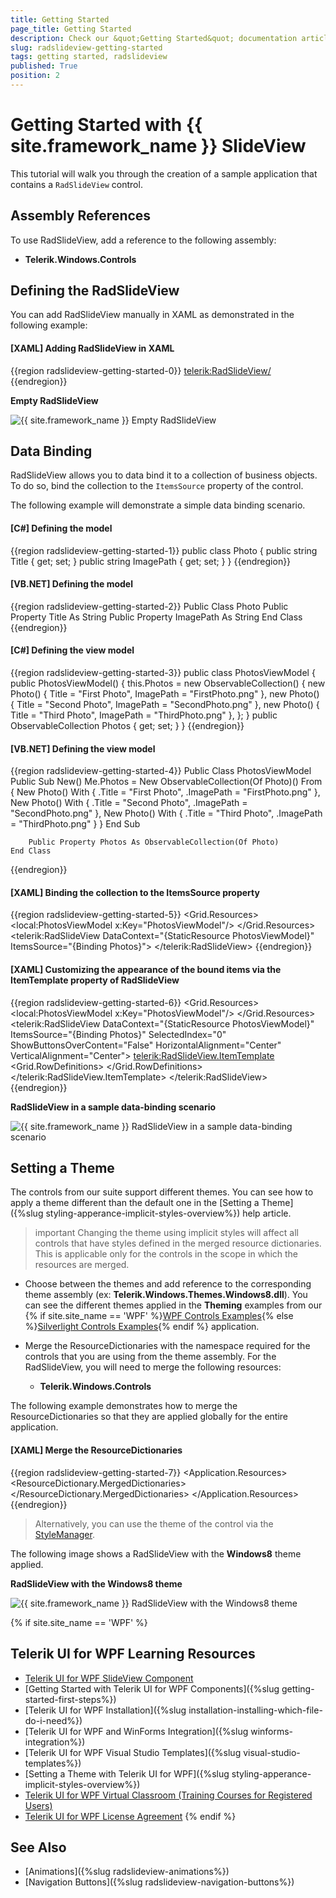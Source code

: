 ```yaml
---
title: Getting Started
page_title: Getting Started
description: Check our &quot;Getting Started&quot; documentation article for the RadSlideView control.
slug: radslideview-getting-started
tags: getting started, radslideview
published: True
position: 2
---
```


# Getting Started with {{ site.framework_name }} SlideView

This tutorial will walk you through the creation of a sample application that contains a `RadSlideView` control.

## Assembly References

To use RadSlideView, add a reference to the following assembly:

* __Telerik.Windows.Controls__

## Defining the RadSlideView

You can add RadSlideView manually in XAML as demonstrated in the following example:

#### __[XAML] Adding RadSlideView in XAML__
{{region radslideview-getting-started-0}}
    <telerik:RadSlideView/>
{{endregion}}

__Empty RadSlideView__

![{{ site.framework_name }} Empty RadSlideView](images/radslideview-getting-started-0.png)

## Data Binding

RadSlideView allows you to data bind it to a collection of business objects. To do so, bind the collection to the `ItemsSource` property of the control.

The following example will demonstrate a simple data binding scenario.

#### __[C#] Defining the model__
{{region radslideview-getting-started-1}}
    public class Photo
    {
        public string Title { get; set; }
        public string ImagePath { get; set; }
    }
{{endregion}}

#### __[VB.NET] Defining the model__
{{region radslideview-getting-started-2}}
    Public Class Photo
        Public Property Title As String
        Public Property ImagePath As String
    End Class
{{endregion}}

#### __[C#] Defining the view model__
{{region radslideview-getting-started-3}}
    public class PhotosViewModel
    {
        public PhotosViewModel()
        {
            this.Photos = new ObservableCollection<Photo>()
            {
                new Photo() { Title = "First Photo", ImagePath = "FirstPhoto.png" },
                new Photo() { Title = "Second Photo", ImagePath = "SecondPhoto.png" },
                new Photo() { Title = "Third Photo", ImagePath = "ThirdPhoto.png" },
            };
        }
        public ObservableCollection<Photo> Photos { get; set; } 
    }
{{endregion}}

#### __[VB.NET] Defining the view model__
{{region radslideview-getting-started-4}}
    Public Class PhotosViewModel
        Public Sub New()
            Me.Photos = New ObservableCollection(Of Photo)() From {
                New Photo() With {
                    .Title = "First Photo",
                    .ImagePath = "FirstPhoto.png"
                },
                New Photo() With {
                    .Title = "Second Photo",
                    .ImagePath = "SecondPhoto.png"
                },
                New Photo() With {
                    .Title = "Third Photo",
                    .ImagePath = "ThirdPhoto.png"
                }
            }
        End Sub

        Public Property Photos As ObservableCollection(Of Photo)
    End Class
{{endregion}}

#### __[XAML] Binding the collection to the ItemsSource property__
{{region radslideview-getting-started-5}}
    <Grid>
        <Grid.Resources>
            <local:PhotosViewModel x:Key="PhotosViewModel"/>
        </Grid.Resources>
        <telerik:RadSlideView DataContext="{StaticResource PhotosViewModel}"
                              ItemsSource="{Binding Photos}">
        </telerik:RadSlideView>
    </Grid>
{{endregion}}

#### __[XAML] Customizing the appearance of the bound items via the ItemTemplate property of RadSlideView__
{{region radslideview-getting-started-6}}
    <Grid>
        <Grid.Resources>
            <local:PhotosViewModel x:Key="PhotosViewModel"/>
        </Grid.Resources>
        <telerik:RadSlideView DataContext="{StaticResource PhotosViewModel}"
                              ItemsSource="{Binding Photos}"
                              SelectedIndex="0"
                              ShowButtonsOverContent="False"
                              HorizontalAlignment="Center"
                              VerticalAlignment="Center">
            <telerik:RadSlideView.ItemTemplate>
                <DataTemplate>
                    <Grid>
                        <Grid.RowDefinitions>
                            <RowDefinition Height="Auto"/>
                            <RowDefinition Height="*"/>
                        </Grid.RowDefinitions>
                        <TextBlock Text="{Binding Title}"
                                   FontSize="18"
                                   HorizontalAlignment="Center"
                                   VerticalAlignment="Center"/>
                        <Image Source="{Binding ImagePath}" Grid.Row="1"/>
                    </Grid>
                </DataTemplate>
            </telerik:RadSlideView.ItemTemplate>
        </telerik:RadSlideView>
    </Grid>
{{endregion}}

__RadSlideView in a sample data-binding scenario__

![{{ site.framework_name }} RadSlideView in a sample data-binding scenario](images/radslideview-getting-started-1.png)

## Setting a Theme

The controls from our suite support different themes. You can see how to apply a theme different than the default one in the [Setting a Theme]({%slug styling-apperance-implicit-styles-overview%}) help article.

>important Changing the theme using implicit styles will affect all controls that have styles defined in the merged resource dictionaries. This is applicable only for the controls in the scope in which the resources are merged. 

* Choose between the themes and add reference to the corresponding theme assembly (ex: __Telerik.Windows.Themes.Windows8.dll__). You can see the different themes applied in the __Theming__ examples from our {% if site.site_name == 'WPF' %}[WPF Controls Examples](https://demos.telerik.com/wpf/){% else %}[Silverlight Controls Examples](https://demos.telerik.com/silverlight/#PanelBar/Theming){% endif %} application.

* Merge the ResourceDictionaries with the namespace required for the controls that you are using from the theme assembly. For the RadSlideView, you will need to merge the following resources:

	* __Telerik.Windows.Controls__

The following example demonstrates how to merge the ResourceDictionaries so that they are applied globally for the entire application.

#### __[XAML] Merge the ResourceDictionaries__
{{region radslideview-getting-started-7}}
    <Application.Resources>
    	<ResourceDictionary>
    		<ResourceDictionary.MergedDictionaries>
    			<ResourceDictionary Source="/Telerik.Windows.Themes.Windows8;component/Themes/System.Windows.xaml"/>
    			<ResourceDictionary Source="/Telerik.Windows.Themes.Windows8;component/Themes/Telerik.Windows.Controls.xaml"/>
    		</ResourceDictionary.MergedDictionaries>
    	</ResourceDictionary>
    </Application.Resources>
{{endregion}}

>Alternatively, you can use the theme of the control via the [StyleManager](https://docs.telerik.com/devtools/wpf/styling-and-appearance/stylemanager/common-styling-apperance-setting-theme-wpf).

The following image shows a RadSlideView with the __Windows8__ theme applied.

__RadSlideView with the Windows8 theme__

![{{ site.framework_name }} RadSlideView with the Windows8 theme](images/radslideview-getting-started-2.png)

{% if site.site_name == 'WPF' %}
## Telerik UI for WPF Learning Resources

* [Telerik UI for WPF SlideView Component](https://www.telerik.com/products/wpf/slideview.aspx)
* [Getting Started with Telerik UI for WPF Components]({%slug getting-started-first-steps%})
* [Telerik UI for WPF Installation]({%slug installation-installing-which-file-do-i-need%})
* [Telerik UI for WPF and WinForms Integration]({%slug winforms-integration%})
* [Telerik UI for WPF Visual Studio Templates]({%slug visual-studio-templates%})
* [Setting a Theme with Telerik UI for WPF]({%slug styling-apperance-implicit-styles-overview%})
* [Telerik UI for WPF Virtual Classroom (Training Courses for Registered Users)](https://learn.telerik.com/learn/course/external/view/elearning/16/telerik-ui-for-wpf) 
* [Telerik UI for WPF License Agreement](https://www.telerik.com/purchase/license-agreement/wpf-dlw-s)
{% endif %}

## See Also
* [Animations]({%slug radslideview-animations%})
* [Navigation Buttons]({%slug radslideview-navigation-buttons%})